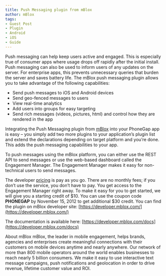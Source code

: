 ```yaml
---
title: Push Messaging plugin from mBlox
author: mBlox
tags:
- Guest Post
- Plugin
- Android
- iOS
- Guide
---
```


Push messaging can help keep users active and engaged. This is especially true of consumer apps where usage drops off rapidly after the initial install. Push messaging can also be used to inform users of any updates on the server. For enterprise apps, this prevents unnecessary queries that burden the server and saves battery life.
The mBlox push messaging plugin allows you to take advantage of the following capabilities:

* Send push messages to iOS and Android devices
* Send geo-fenced messages to users
* View real-time analytics
* Add users into groups for easy targeting
* Send rich messages (videos, pictures, html) and control how they are rendered in the app

Integrating the Push Messaging plugin from [mBlox](https://developer.mblox.com/) into your PhoneGap app is easy – you simply add two more plugins to your application’s plugin list and extend the declarations depending on target platform and you’re done. This adds the push messaging capabilities to your app.

To push messages using the mBlox platform, you can either use the REST API to send messages or use the web-based dashboard called the Engagement Manager. The Engagement Manager makes it easy for non-technical users to send messages.

The developer [pricing](https://developer.mblox.com/pricing) is pay as you go. There are no monthly fees; if you don’t use the service, you don’t have to pay. You get access to the Engagement Manager right away. To make it easy for you to get started, we will give you a starting credit of $10. You can use the coupon code **PHONEGAP** by November 15, 2012 to get additional $30 credit.
You can find the plugin on mBlox developer site:
[https://developer.mblox.com/](https://developer.mblox.com/)

The documentation is available here:
[https://developer.mblox.com/docs](https://developer.mblox.com/docs)

About mBlox
mBlox, the leader in mobile engagement, helps brands, agencies and enterprises create meaningful connections with their customers on mobile devices anytime and nearly anywhere. Our network of more than 800 mobile operators around the world enables businesses to reach nearly 5 billion consumers. We make it easy to use interactive text message campaigns, push notifications and geolocation in order to drive revenue, lifetime customer value and ROI.
